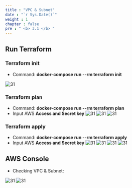 ```yaml
---
title : "VPC & Subnet"
date : "`r Sys.Date()`"
weight : 1
chapter : false
pre : " <b> 3.1 </b> "
---
```

## Run Terraform

### Terraform init
- Command: **docker-compose run --rm terraform init**

![31](/ws-0001/images/3-tfconfig/1-tfinit.png)

### Terraform plan

- Command: **docker-compose run --rm terraform plan**
- Input AWS **Access and Secret key**
![31](/ws-0001/images/3-tfconfig/2-tfplan-1.png)
![31](/ws-0001/images/3-tfconfig/2-tfplan-2.png)
![31](/ws-0001/images/3-tfconfig/2-tfplan-3.png)

### Terraform apply
- Command: **docker-compose run --rm terraform apply**
- Input AWS **Access and Secret key**
![31](/ws-0001/images/3-tfconfig/3-tfapply-1.png)
![31](/ws-0001/images/3-tfconfig/3-tfapply-2.png)
![31](/ws-0001/images/3-tfconfig/3-tfapply-3.png)
![31](/ws-0001/images/3-tfconfig/3-tfapply-4.png)


## AWS Console
- Checking VPC & Subnet:

![31](/ws-0001/images/3-tfconfig/4-1-awsvpc.png)
![31](/ws-0001/images/3-tfconfig/4-2-awssubnet.png)
   

